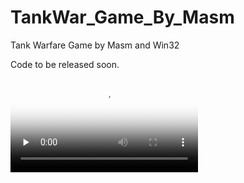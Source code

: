 # TankWar_Game_By_Masm
Tank Warfare Game by Masm and Win32

Code to be released soon.

<video id="video" controls="" preload="none" poster="封面">
      <source id="mp4" src="final.mp4" type="video/mp4">
</video>
